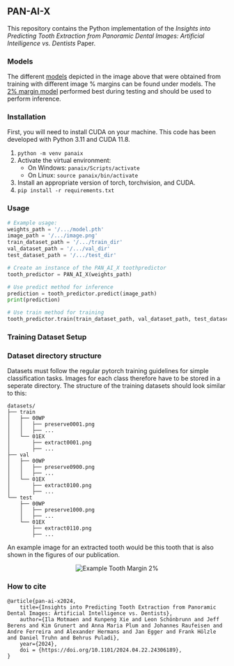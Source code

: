 ## PAN-AI-X

This repository contains the Python implementation of the *Insights into Predicting Tooth Extraction from Panoramic Dental Images: Artificial Intelligence vs. Dentists* Paper.

### Models

The different [models](https://github.com/OMFSdigital/PAN-AI-X/tree/usage_example/models) depicted in the image above that were obtained from training with different image % margins can be found under models.
The [2% margin model](https://github.com/OMFSdigital/PAN-AI-X/blob/usage_example/models/panaix_2.pth) performed best during testing and should be used to perform inference.

### Installation

First, you will need to install CUDA on your machine.
This code has been developed with Python 3.11 and CUDA 11.8.

1. `python -m venv panaix`
2. Activate the virtual environment:
    - On Windows: `panaix/Scripts/activate`
    - On Linux: `source panaix/bin/activate`
3. Install an appropriate version of torch, torchvision, and CUDA.
4. `pip install -r requirements.txt`


### Usage

```python
# Example usage:
weights_path = '/.../model.pth'
image_path = '/.../image.png'
train_dataset_path = '/.../train_dir'
val_dataset_path = '/.../val_dir'
test_dataset_path = '/.../test_dir'

# Create an instance of the PAN_AI_X toothpredictor
tooth_predictor = PAN_AI_X(weights_path)

# Use predict method for inference
prediction = tooth_predictor.predict(image_path)
print(prediction)

# Use train method for training
tooth_predictor.train(train_dataset_path, val_dataset_path, test_dataset_path)
```

### Training Dataset Setup

### Dataset directory structure

Datasets must follow the regular pytorch training guidelines for simple classification tasks. Images for each class therefore have to be stored in a seperate directory. The structure of the training datasets should look similar to this:

    datasets/
    ├── train
	│   ├── 00WP
	│   │   ├── preserve0001.png
	│   │   ├── ...
	│   └── 01EX
	│       ├── extract0001.png
	│       ├── ...
    ├── val
	│   ├── 00WP
	│   │   ├── preserve0900.png
	│   │   ├── ...
	│   └── 01EX
	│       ├── extract0100.png
	│       ├── ...
    └── test
	    ├── 00WP
	    │   ├── preserve1000.png
	    │   ├── ...
	    └── 01EX
	        ├── extract0110.png
	        ├── ...
	 
An example image for an extracted tooth would be this tooth that is also shown in the figures of our publication.

<p align="center">
	<img style="margin-left: auto; margin-right: auto;" alt="Example Tooth Margin 2%" src="https://github.com/OMFSdigital/PAN-AI-X/assets/38540238/9d3d68e1-36de-4cd1-995a-bb260c7f55b3">
</p>

### How to cite

```
@article{pan-ai-x2024,
    title={Insights into Predicting Tooth Extraction from Panoramic Dental Images: Artificial Intelligence vs. Dentists}, 
    author={Ila Motmaen and Kunpeng Xie and Leon Schönbrunn and Jeff Berens and Kim Grunert and Anna Maria Plum and Johannes Raufeisen and Andre Ferreira and Alexander Hermans and Jan Egger and Frank Hölzle and Daniel Truhn and Behrus Puladi},
    year={2024},
    doi = {https://doi.org/10.1101/2024.04.22.24306189},
}
```
